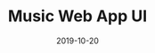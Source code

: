 ---
title: "Music Web App UI"
description: "A little concept for an web app that lets users find and listen their favorite songs. My main goal was to make the platform clean and awesome."
date: "2019-10-20"
category: "UI/UX Design"
client: null
clientWebsite: null
platform: null
featuredImage: "../images/projects/music-web-app.png"
featuredVideo: null
sharebuttons: true
projectLink: "https://dribbble.com/shots/7687430-Music-Web-App-UI"
---